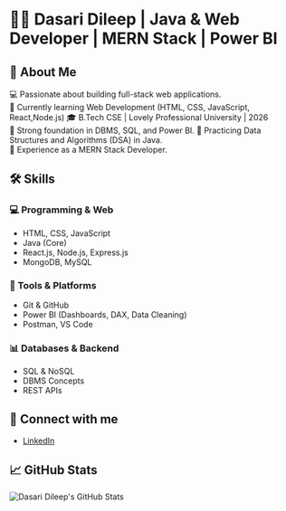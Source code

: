 # 👨‍💻 Dasari Dileep | Java & Web Developer | MERN Stack | Power BI


## 🚀 About Me

💻 Passionate about building full-stack web applications.  
🌱 Currently learning Web Development (HTML, CSS, JavaScript, React,Node.js)
🎓 B.Tech CSE | Lovely Professional University | 2026  
🧠 Strong foundation in DBMS, SQL, and Power BI. 
📘 Practicing Data Structures and Algorithms (DSA) in Java.  
💼 Experience as a MERN Stack Developer. 


## 🛠️ Skills

### 💻 Programming & Web
- HTML, CSS, JavaScript
- Java (Core)
- React.js, Node.js, Express.js
- MongoDB, MySQL

### 🧩 Tools & Platforms
- Git & GitHub
- Power BI (Dashboards, DAX, Data Cleaning)
- Postman, VS Code

### 📊 Databases & Backend
- SQL & NoSQL
- DBMS Concepts
- REST APIs

## 🔗 Connect with me
- [LinkedIn](www.linkedin.com/in/dileepdasari3)

## 📈 GitHub Stats
![Dasari Dileep's GitHub Stats](https://github-readme-stats.vercel.app/api?username=Dasaridileep&show_icons=true&theme=tokyonight)
